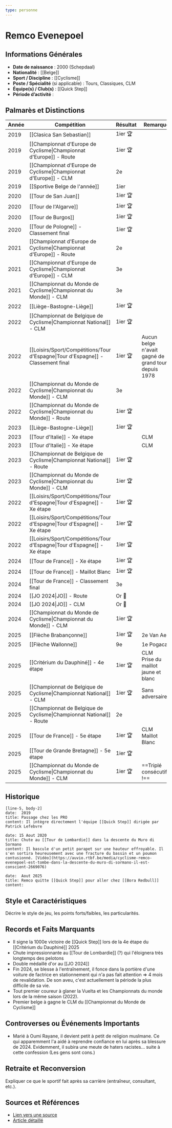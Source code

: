 ```yaml
---
type: personne
---
```

# Remco Evenepoel

## Informations Générales
- **Date de naissance** :  2000 (Schepdaal)
- **Nationalité** :  [[Belge]]
- **Sport / Discipline** :  [[Cyclisme]]
- **Poste / Spécialité** (si applicable) : Tours, Classiques, CLM
- **Équipe(s) / Club(s)** :  [[Quick Step]]
- **Période d’activité** :  

## Palmarès et Distinctions
| Année | Compétition                                                                      | Résultat | Remarque                                            |
| ----- | -------------------------------------------------------------------------------- | -------- | --------------------------------------------------- |
| 2019  | [[Clasica San Sebastian]]                                                        | 1ier 🏆  |                                                     |
| 2019  | [[Championnat d'Europe de Cyclisme\|Championnat d'Europe]] - Route               | 1ier 🏆  |                                                     |
| 2019  | [[Championnat d'Europe de Cyclisme\|Championnat d'Europe]] - CLM                 | 2e       |                                                     |
| 2019  | [[Sportive Belge de l'année]]                                                    | 1ier     |                                                     |
| 2020  | [[Tour de San Juan]]                                                             | 1ier 🏆  |                                                     |
| 2020  | [[Tour de l'Algarve]]                                                            | 1ier 🏆  |                                                     |
| 2020  | [[Tour de Burgos]]                                                               | 1ier 🏆  |                                                     |
| 2020  | [[Tour de Pologne]] - Classement final                                           | 1ier 🏆  |                                                     |
| 2021  | [[Championnat d'Europe de Cyclisme\|Championnat d'Europe]] - Route               | 2e       |                                                     |
| 2021  | [[Championnat d'Europe de Cyclisme\|Championnat d'Europe]] - CLM                 | 3e       |                                                     |
| 2021  | [[Championnat du Monde de Cyclisme\|Championnat du Monde]] - CLM                 | 3e       |                                                     |
| 2022  | [[Liège-Bastogne-Liège]]                                                         | 1ier 🏆  |                                                     |
| 2022  | [[Championnat de Belgique de Cyclisme\|Championnat National]] - CLM              | 1ier 🏆  |                                                     |
| 2022  | [[Loisirs/Sport/Compétitions/Tour d'Espagne\|Tour d'Espagne]] - Classement final | 1ier 🏆  | Aucun belge n'avait gagné de grand tour depuis 1978 |
| 2022  | [[Championnat du Monde de Cyclisme\|Championnat du Monde]] - CLM                 | 3e       |                                                     |
| 2022  | [[Championnat du Monde de Cyclisme\|Championnat du Monde]] - Route               | 1ier 🏆  |                                                     |
| 2023  | [[Liège-Bastogne-Liège]]                                                         | 1ier 🏆  |                                                     |
| 2023  | [[Tour d'Italie]] - Xe étape                                                     |          | CLM                                                 |
| 2023  | [[Tour d'Italie]] - Xe étape                                                     |          | CLM                                                 |
| 2023  | [[Championnat de Belgique de Cyclisme\|Championnat National]] - Route            | 1ier 🏆  |                                                     |
| 2023  | [[Championnat du Monde de Cyclisme\|Championnat du Monde]] - CLM                 | 1ier 🏆  |                                                     |
| 2022  | [[Loisirs/Sport/Compétitions/Tour d'Espagne\|Tour d'Espagne]] - Xe étape         | 1ier 🏆  |                                                     |
| 2022  | [[Loisirs/Sport/Compétitions/Tour d'Espagne\|Tour d'Espagne]] - Xe étape         | 1ier 🏆  |                                                     |
| 2022  | [[Loisirs/Sport/Compétitions/Tour d'Espagne\|Tour d'Espagne]] - Xe étape         | 1ier 🏆  |                                                     |
| 2024  | [[Tour de France]] - Xe étape                                                    | 1ier 🏆  |                                                     |
| 2024  | [[Tour de France]] - Maillot Blanc                                               | 1ier 🏆  |                                                     |
| 2024  | [[Tour de France]] - Classement final                                            | 3e       |                                                     |
| 2024  | [[JO 2024\|JO]] - Route                                                          | Or 🥇    |                                                     |
| 2024  | [[JO 2024\|JO]] - CLM                                                            | Or 🥇    |                                                     |
| 2024  | [[Championnat du Monde de Cyclisme\|Championnat du Monde]] - CLM                 | 1ier 🏆  |                                                     |
| 2025  | [[Flèche Brabançonne]]                                                           | 1ier 🏆  | 2e Van Aert                                         |
| 2025  | [[Flèche Wallonne]]                                                              | 9e       | 1e Pogacar                                          |
| 2025  | [[Critérium du Dauphiné]] - 4e étape                                             | 1ier 🏆  | CLM<br>Prise du maillot jaune et blanc              |
| 2025  | [[Championnat de Belgique de Cyclisme\|Championnat National]] - CLM              | 1ier 🏆  | Sans adversaire...                                  |
| 2025  | [[Championnat de Belgique de Cyclisme\|Championnat National]] - Route            | 2e       |                                                     |
| 2025  | [[Tour de France]] - 5e étape                                                    | 1ier 🏆  | CLM<br>Maillot Blanc                                |
| 2025  | [[Tour de Grande Bretagne]] - 5e étape                                           | 1ier 🏆  |                                                     |
| 2025  | [[Championnat du Monde de Cyclisme\|Championnat du Monde]] - CLM                 | 1ier 🏆  | ==Triplé consécutif !==                             |
## Historique
```timeline-labeled
[line-5, body-2]
date:  2019
title: Passage chez les PRO
content: Il intègre directement l'équipe [[Quick Step]] dirigée par Patrick Lefebvre

date: 15 Aout 2020
title: Chute au [[Tour de Lombardie]] dans la descente du Muro di Sormano
content: Il bascule d'un petit parapet sur une hauteur effroyable. Il s'en sortira heureusement avec une fracture du bassin et un poumon contusionné. [Vidéo](https://auvio.rtbf.be/media/cyclisme-remco-evenepoel-est-tombe-dans-la-descente-du-muro-di-sormano-il-est-conscient-2669076)

date:  Aout 2025
title: Remco quitte [[Quick Step]] pour aller chez [[Bora Redbull]]
content:
```

## Style et Caractéristiques
Décrire le style de jeu, les points forts/faibles, les particularités.

## Records et Faits Marquants
- Il signe la 1000e victoire de [[Quick Step]] lors de la 4e étape du [[Critérium du Dauphiné]] 2025
- Chute impressionnante au [[Tour de Lombardie]] (?) qui l'éloignera très longtemps des pelotons
- Double médaillé d'or au [[JO 2024]]
- Fin 2024, se blesse à l'entraînement, il fonce dans la portière d'une voiture de factrice en stationnement qui n'a pas fait attention => 4 mois de revalidation. De son aveu, c'est actuellement la période la plus difficile de sa vie.
- Tout premier coureur à glaner la Vuelta et les Championnats du monde lors de la même saison (2022).
- Premier belge à gagne le CLM du [[Championnat du Monde de Cyclisme]]

## Controverses ou Événements Importants
- Marié à Oumi Rayane, il devient petit à petit de religion muslmane. Ce qui apparemment l'a aidé à reprendre confiance en lui après sa blessure de 2024. Evidemment, il subira une meute de haters racistes... suite à cette confession (Les gens sont cons.)

## Retraite et Reconversion
Expliquer ce que le sportif fait après sa carrière (entraîneur, consultant, etc.).

## Sources et Références
- [Lien vers une source](#)
- [Article détaillé](#)
